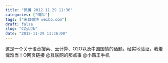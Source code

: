 ```yaml
---
title: "微博 2012.11.29 11:36"
categories: ["嘀咕"]
tags: ["来自微博 weibo.com"]
draft: false
slug: "CZyUJk"
date: "2012-11-29 11:36:00"
---
```


<p>这是一个关于语音搜索、云计算、O2O以及中国国情的话题。经实地验证，我羞愧难当！O网页链接 @互联网的那点事 @小霸王手机 ​​​​</p>
